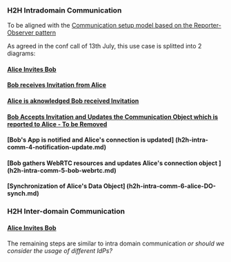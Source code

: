 ### H2H Intradomain Communication

To be aligned with the [Communication setup model based on the Reporter-Observer pattern](https://github.com/reTHINK-project/architecture/blob/master/docs/datamodel/communication/data-synch-communication-model.md)

As agreed in the conf call of 13th July, this use case is splitted into 2 diagrams:

#### [Alice Invites Bob](h2h-intra-comm-1-alice-invites.md)

#### [Bob receives Invitation from Alice](h2h-intra-comm-2-bob-receives-invitation.md)

#### [Alice is aknowledged Bob received Invitation](h2h-intra-comm-3-alice-is-aknowledged-invitation-received.md)

#### [Bob Accepts Invitation and Updates the Communication Object which is reported to Alice - To be Removed ](h2h-intra-comm-4-accepted.md)

#### [Bob's App is notified and Alice's connection is updated] (h2h-intra-comm-4-notification-update.md)
#### [Bob gathers WebRTC resources and updates Alice's connection object ] (h2h-intra-comm-5-bob-webrtc.md)
#### [Synchronization of Alice's Data Object] (h2h-intra-comm-6-alice-DO-synch.md)



### H2H Inter-domain Communication

#### [Alice Invites Bob](h2h-inter-comm-1-alice-invites.md)

The remaining steps are similar to intra domain communication *or should we consider the usage of different IdPs?*
